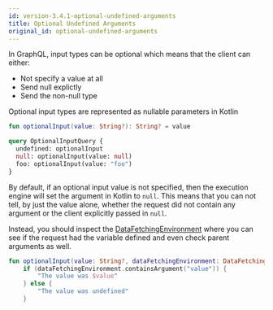 ```yaml
---
id: version-3.4.1-optional-undefined-arguments
title: Optional Undefined Arguments
original_id: optional-undefined-arguments
---
```


In GraphQL, input types can be optional which means that the client can either:

* Not specify a value at all
* Send null explictly
* Send the non-null type

Optional input types are represented as nullable parameters in Kotlin
```kotlin
fun optionalInput(value: String?): String? = value
```

```graphql
query OptionalInputQuery {
  undefined: optionalInput
  null: optionalInput(value: null)
  foo: optionalInput(value: "foo")
}
```

By default, if an optional input value is not specified, then the execution engine will set the argument in Kotlin to `null`.
This means that you can not tell, by just the value alone, whether the request did not contain any argument or the client explicitly passed in `null`.

Instead, you should inspect the [DataFetchingEnvironment](./data-fetching-environment.md) where you can see if the request had the variable defined and even check parent arguments as well.

```kotlin
fun optionalInput(value: String?, dataFetchingEnvironment: DataFetchingEnvironment): String =
    if (dataFetchingEnvironment.containsArgument("value")) {
        "The value was $value"
    } else {
        "The value was undefined"
    }
```
